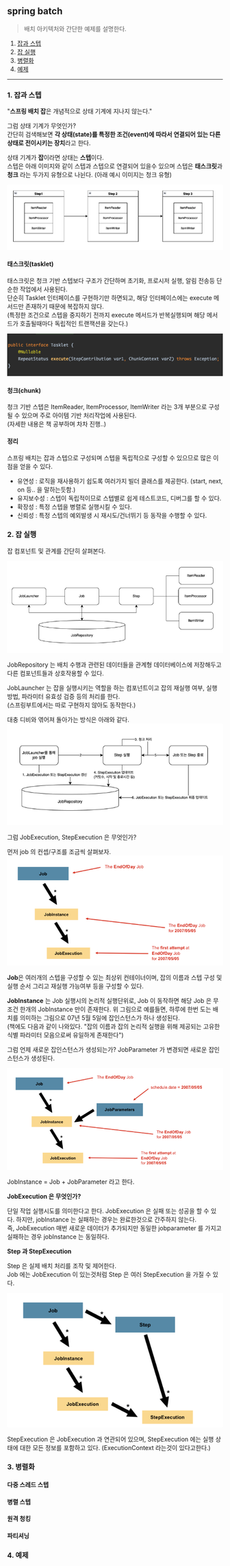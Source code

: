 ## spring batch
> 배치 아키텍처와 간단한 예제를 설명한다.

1. [잡과 스텝](#-잡과-스텝)
2. [잡 실행](#-잡-실행)
3. [병렬화](#병렬화)
4. [예제](#-예제)

---

### 1. 잡과 스텝
"**스프링 배치 잡**은 개념적으로 상태 기계에 지나지 않는다."

그럼 상태 기계가 무엇인가?   
간단히 검색해보면 **각 상태(state)를 특정한 조건(event)에 따라서 연결되어 있는 다른 상태로 전이시키는 장치**라고 한다.   

상태 기계가 **잡**이라면 상태는 **스텝**이다.   
스텝은 아래 이미지와 같이 스텝과 스텝으로 연결되어 있을수 있으며 스텝은 **태스크릿**과 **청크** 라는 두가지 유형으로 나뉜다. (아래 예시 이미지는 청크 유형)

![step](./image/step.png)



#### 태스크릿(tasklet)

태스크릿은 청크 기반 스텝보다 구조가 간단하며 초기화, 프로시저 실행, 알림 전송등 단순한 작업에서 사용된다.   
단순히 Tasklet 인터페이스를 구현하기만 하면되고, 해당 인터페이스에는 execute 메서드만 존재하기 때문에 복잡하지 않다.    
(특정한 조건으로 스텝을 중지하기 전까지 execute 메서드가 반복실행되며 해당 메서드가 호출될때마다 독립적인 트랜잭션을 갖는다.)

![tasklet](./image/tasklet.png)



#### 청크(chunk)

청크 기반 스텝은 ItemReader, ItemProcessor, ItemWriter 라는 3개 부분으로 구성될 수 있으며 주로 아이템 기반 처리작업에 사용된다.   
(자세한 내용은 책 공부하며 차차 진행..)

#### 정리

스프링 배치는 잡과 스텝으로 구성되며 스텝을 독립적으로 구성할 수 있으므로 많은 이점을 얻을 수 있다.

- 유연성 : 로직을 재사용하기 쉽도록 여러가지 빌더 클래스를 제공한다. (start, next, on 등.. 을 말하는듯함.)
- 유지보수성 : 스텝이 독립적이므로 스텝별로 쉽게 테스트코드, 디버그를 할 수 있다.
- 확장성 : 특정 스텝을 병렬로 실행시킬 수 있다.
- 신뢰성 : 특정 스텝의 예외발생 시 재시도/건너뛰기 등 동작을 수행할 수 있다.


### 2. 잡 실행

잡 컴포넌트 및 관계를 간단히 살펴본다.

![jobcomponent](./image/jobcomponent.png)

JobRepository 는 배치 수행과 관련된 데이터들을 관계형 데이터베이스에 저장해두고 다른 컴포넌트들과 상호작용할 수 있다.

JobLauncher 는 잡을 실행시키는 역할을 하는 컴포넌트이고 잡의 재실행 여부, 실행 방법, 파라미터 유효성 검증 등의 처리를 한다.   
(스프링부트에서는 따로 구현하지 않아도 동작한다.)


대충 디비와 엮어져 돌아가는 방식은 아래와 같다.   
![simple_action](./image/simple_action.png)

그럼 JobExecution, StepExecution 은 무엇인가?

먼저 job 의 컨셉/구조를 조금씩 살펴보자.   
![job_concept](./image/job_concept.png)

**Job**은 여러개의 스텝을 구성할 수 있는 최상위 컨테이너이며, 잡의 이름과 스텝 구성 및 실행 순서 그리고 재실행 가능여부 등을 구성할 수 있다.

**JobInstance** 는 Job 실행시의 논리적 실행단위로, Job 이 동작하면 해당 Job 은 무조건 한개의 JobInstance 만이 존재한다.
위 그림으로 예를들면, 하루에 한번 도는 배치를 의미하는 그림으로 07년 5월 5일에 잡인스턴스가 하나 생성된다.   
(책에도 다음과 같이 나와있다. "잡의 이름과 잡의 논리적 실행을 위해 제공되는 고유한 식별 파라미터 모음으로써 유일하게 존재한다")

그럼 언제 새로운 잡인스턴스가 생성되는가? 
JobParameter 가 변경되면 새로운 잡인스턴스가 생성된다.

![jobparameter](./image/jobparameter.png)

JobInstance = Job + JobParameter 라고 한다.

**JobExecution 은 무엇인가?**

단일 작업 실행시도를 의미한다고 한다.
JobExecution 은 실패 또는 성공을 할 수 있다. 하지만, jobInstance 는 실패하는 경우는 완료한것으로 간주하지 않는다.   
즉, JobExecution 매번 새로운 데이터가 추가되지만 동일한 jobparameter 를 가지고 실패하는 경우 jobInstance 는 동일하다.

**Step 과 StepExecution** 

Step 은 실제 배치 처리를 조작 및 제어한다.  
Job 에는 JobExecution 이 있는것처럼 Step 은 여러 StepExecution 을 가질 수 있다.

![stepexecution](./image/stepexecution.png)

StepExecution 은 JobExecution 과 연관되어 있으며, StepExecution 에는 실행 상태에 대한 모든 정보를 포함하고 있다. 
(ExecutionContext 라는것이 있다고한다.)


### 3. 병렬화

#### 다중 스레드 스텝

#### 병렬 스텝

#### 원격 청킹

#### 파티셔닝

### 4. 예제